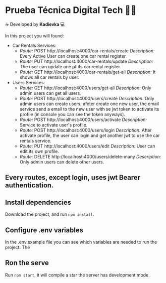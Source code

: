 # Prueba Técnica Digital Tech 👩‍💻

☕️ Developed by **Kadievka** 💻

In this project you will found:
- Car Rentals Services:
  - *Route:* POST http://localhost:4000/car-rentals/create *Description:* Every Active User can create one car rental register.
  - *Route:* PUT http://localhost:4000/car-rentals/update *Description:* The user can update one pf its car rental register.
  - *Route:* GET http://localhost:4000/car-rentals/get-all *Description:* It shows all car rentals by user.
- Users Services:
  - *Route:* GET http://localhost:4000/users/get-all *Description:* Only admin users can get all users.
  - *Route:* POST http://localhost:4000/users/create *Description:* Only admin users can create users, afeter create one new user, the email service send a email to the new user with se jwt token to activate its profile (in console you can see the token anyways).
  - *Route:* POST http://localhost:4000/users/activate *Description:* Service to activate user's profile.
  - *Route:* POST http://localhost:4000/users/login *Description:* After activate profile, the user can login and get another jwt to use the car rentals service.
  - *Route:* PUT http://localhost:4000/users/edit *Description:* User can edit its own profile.
  - *Route:* DELETE http://localhost:4000/users/delete-many *Description:* Only admin users can delete other users.

Every routes, except login, uses jwt Bearer authentication.
------------

## Install dependencies

Download the project, and run `npm install`.

## Configure .env variables

In the .env.example file you can see which variables are needed to run the project. The

## Ron the serve

Run `npm start`, it will compile a star the server has development mode.

